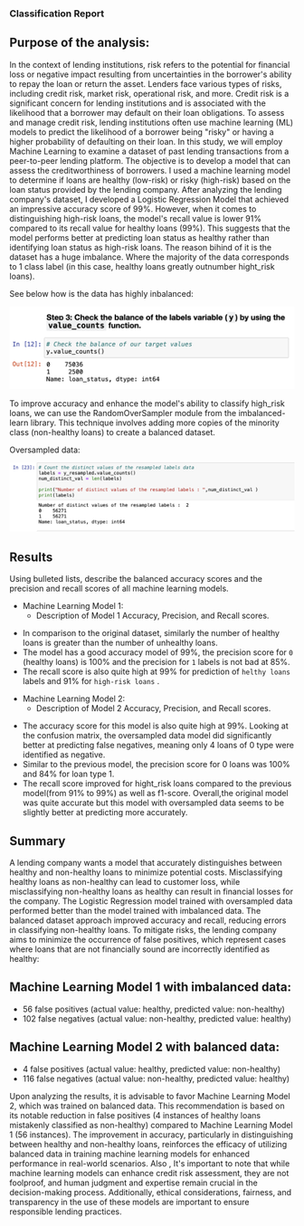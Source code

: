 ### Classification Report

## Purpose of the analysis:

In the context of lending institutions, risk refers to the potential for financial loss or negative impact resulting from uncertainties in the borrower's ability to repay the loan or return the asset. Lenders face various types of risks, including credit risk, market risk, operational risk, and more. Credit risk is a significant concern for lending institutions and is associated with the likelihood that a borrower may default on their loan obligations. To assess and manage credit risk, lending institutions often use machine learning (ML) models to predict the likelihood of a borrower being "risky" or having a higher probability of defaulting on their loan. In this study, we will employ Machine Learning to examine a dataset of past lending transactions from a peer-to-peer lending platform. The objective is to develop a model that can assess the creditworthiness of borrowers.
I used a machine learning model to determine if loans are healthy (low-risk) or risky (high-risk) based on the loan status provided by the lending company.
After analyzing the lending company's dataset, I developed a Logistic Regression Model that achieved an impressive accuracy score of 99%. However, when it comes to distinguishing high-risk loans, the model's recall value is lower 91% compared to its recall value for healthy loans (99%). This suggests that the model performs better at predicting loan status as healthy rather than identifying loan status as high-risk loans.
 The reason bihind of it is   the dataset has a huge  imbalance.  Where the majority of the data corresponds to 1 class label (in this case, healthy loans greatly outnumber hight_risk loans).

 See below how is the data has highly inbalanced:


![Data set inbalanced.](Images/fig1.png)

To improve accuracy and enhance the model's ability to classify high_risk loans, we can use the RandomOverSampler module from the imbalanced-learn library. This technique involves adding more copies of the minority class (non-healthy 
loans) to create a balanced dataset.

Oversampled data:

![Data set balanced.](Images/fig2.png)



## Results

Using bulleted lists, describe the balanced accuracy scores and the precision and recall scores of all machine learning models.

* Machine Learning Model 1:
  * Description of Model 1 Accuracy, Precision, and Recall scores.
  
- In comparison to the original dataset, similarly the number of healthy loans is greater than the number of unhealthy loans.
- The model has a good accuracy model of 99%, the precision score for `0` (healthy loans) is 100% and the precision for `1` labels is not bad at 85%.
- The recall score is also quite high at 99% for prediction of `helthy loans` labels and 91% for `high-risk loans` .



* Machine Learning Model 2:
  * Description of Model 2 Accuracy, Precision, and Recall scores.

 - The accuracy score for this model is also quite high at 99%. Looking at the confusion matrix, the oversampled data model did significantly better at predicting false negatives, meaning only 4 loans of 0 type were identified as negative.
 - Similar to the previous model, the precision score for 0 loans was 100% and 84% for loan type 1.
 - The recall score improved for hight_risk loans compared to the previous model(from 91% to 99%) as well as f1-score. Overall,the original model  was quite accurate but this model with oversampled data seems to be slightly better at predicting more accurately.
  
## Summary

A lending company wants a model that accurately distinguishes between healthy and non-healthy loans to minimize potential costs. Misclassifying healthy loans as non-healthy can lead to customer loss, while misclassifying non-healthy loans as healthy can result in financial losses for the company. The Logistic Regression model trained with oversampled data performed better than the model trained with imbalanced data. The balanced dataset approach improved accuracy and recall, reducing errors in classifying non-healthy loans.
To mitigate risks, the lending company aims to minimize the occurrence of false positives, which represent cases where loans that are not financially sound are incorrectly identified as healthy:

## Machine Learning Model 1 with imbalanced data:

- 56 false positives (actual value: healthy, predicted value: non-healthy)
- 102 false negatives (actual value: non-healthy, predicted value: healthy)

## Machine Learning Model 2 with balanced data:

- 4 false positives (actual value: healthy, predicted value: non-healthy)
- 116 false negatives (actual value: non-healthy, predicted value: healthy)

Upon analyzing the results, it is advisable to favor Machine Learning Model 2, which was trained on balanced data. This recommendation is based on its notable reduction in false positives (4 instances of healthy loans mistakenly classified as non-healthy) compared to Machine Learning Model 1 (56 instances). The improvement in accuracy, particularly in distinguishing between healthy and non-healthy loans, reinforces the efficacy of utilizing balanced data in training machine learning models for enhanced performance in real-world scenarios.
Also , It's important to note that while machine learning models can enhance credit risk assessment, they are not foolproof, and human judgment and expertise remain crucial in the decision-making process. Additionally, ethical considerations, fairness, and transparency in the use of these models are important to ensure responsible lending practices.

